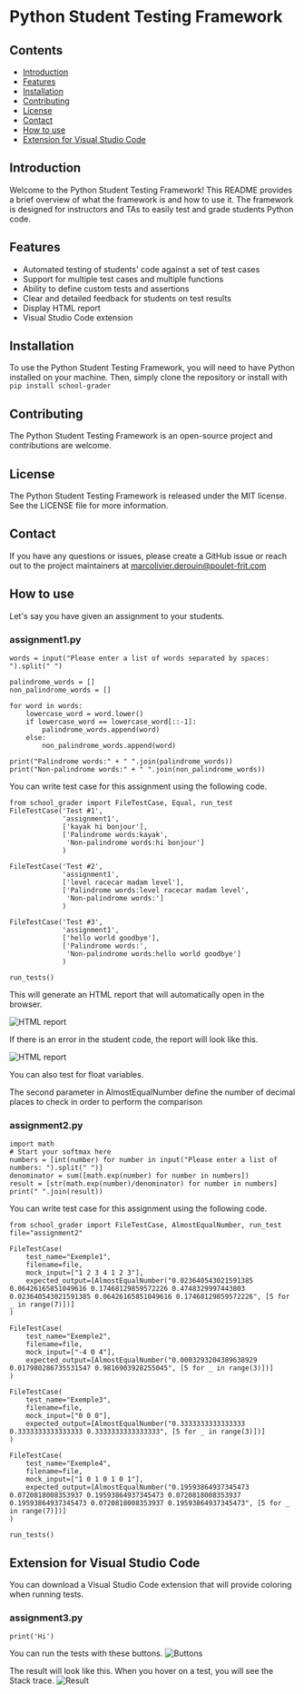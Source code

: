 # Python Student Testing Framework

## Contents

- [Introduction](#introduction)
- [Features](#features)
- [Installation](#installation)
- [Contributing](#contributing)
- [License](#license)
- [Contact](#contact)
- [How to use](#how-to-use)
- [Extension for Visual Studio Code](#extension-for-visual-studio-code)

## Introduction

Welcome to the Python Student Testing Framework! This README provides a brief overview of what the framework is and how to use it. The framework is designed for instructors and TAs to easily test and grade students Python code.

## Features

- Automated testing of students' code against a set of test cases
- Support for multiple test cases and multiple functions
- Ability to define custom tests and assertions
- Clear and detailed feedback for students on test results
- Display HTML report
- Visual Studio Code extension

## Installation

To use the Python Student Testing Framework, you will need to have Python installed on your machine. Then, simply clone the repository or install with `pip install school-grader`


## Contributing

The Python Student Testing Framework is an open-source project and contributions are welcome. 

## License

The Python Student Testing Framework is released under the MIT license. See the LICENSE file for more information.

## Contact

If you have any questions or issues, please create a GitHub issue or reach out to the project maintainers at marcolivier.derouin@poulet-frit.com


## How to use
Let's say you have given an assignment to your students.

### assignment1.py
```
words = input("Please enter a list of words separated by spaces: ").split(" ")

palindrome_words = []
non_palindrome_words = []

for word in words:
    lowercase_word = word.lower()
    if lowercase_word == lowercase_word[::-1]:
        palindrome_words.append(word)
    else:
        non_palindrome_words.append(word)

print("Palindrome words:" + " ".join(palindrome_words))
print("Non-palindrome words:" + " ".join(non_palindrome_words))
```
You can write test case for this assignment using the following code.
```
from school_grader import FileTestCase, Equal, run_test
FileTestCase('Test #1',
             'assignment1',
             ['kayak hi bonjour'],
             ['Palindrome words:kayak',
              'Non-palindrome words:hi bonjour']
             )

FileTestCase('Test #2',
             'assignment1',
             ['level racecar madam level'],
             ['Palindrome words:level racecar madam level',
              'Non-palindrome words:']
             )

FileTestCase('Test #3',
             'assignment1',
             ['hello world goodbye'],
             ['Palindrome words:',
              'Non-palindrome words:hello world goodbye']
             )

run_tests()
```

This will generate an HTML report that will automatically open in the browser.

![HTML report](https://github.com/school-grader/school-grader/blob/main/assets/html_report1.PNG?raw=true)

If there is an error in the student code, the report will look like this.

![HTML report](https://github.com/school-grader/school-grader/blob/main/assets/html_report2.PNG?raw=true)

You can also test for float variables.

The second parameter in AlmostEqualNumber define the number of decimal places to check in order to perform the comparison
### assignment2.py
```
import math
# Start your softmax here
numbers = [int(number) for number in input("Please enter a list of numbers: ").split(" ")]
denominator = sum([math.exp(number) for number in numbers])
result = [str(math.exp(number)/denominator) for number in numbers]
print(" ".join(result))
```
You can write test case for this assignment using the following code.
```
from school_grader import FileTestCase, AlmostEqualNumber, run_test
file="assignment2"

FileTestCase(
    test_name="Exemple1", 
    filename=file, 
    mock_input=["1 2 3 4 1 2 3"], 
    expected_output=[AlmostEqualNumber("0.023640543021591385 0.06426165851049616 0.17468129859572226 0.4748329997443803 0.023640543021591385 0.06426165851049616 0.17468129859572226", [5 for _ in range(7)])]
)

FileTestCase(
    test_name="Exemple2", 
    filename=file, 
    mock_input=["-4 0 4"], 
    expected_output=[AlmostEqualNumber("0.0003293204389638929 0.017980286735531547 0.9816903928255045", [5 for _ in range(3)])]
)

FileTestCase(
    test_name="Exemple3", 
    filename=file, 
    mock_input=["0 0 0"], 
    expected_output=[AlmostEqualNumber("0.3333333333333333 0.3333333333333333 0.3333333333333333", [5 for _ in range(3)])]
)

FileTestCase(
    test_name="Exemple4", 
    filename=file, 
    mock_input=["1 0 1 0 1 0 1"], 
    expected_output=[AlmostEqualNumber("0.19593864937345473 0.0720818008353937 0.19593864937345473 0.0720818008353937 0.19593864937345473 0.0720818008353937 0.19593864937345473", [5 for _ in range(7)])]
)

run_tests()
```
## Extension for Visual Studio Code

You can download a Visual Studio Code extension that will provide coloring when running tests.
### assignment3.py
```
print('Hi')
```
You can run the tests with these buttons.
![Buttons](https://github.com/school-grader/school-grader/blob/main/assets/extension2.PNG?raw=true)


The result will look like this. When you hover on a test, you will see the Stack trace.
![Result](https://github.com/school-grader/school-grader/blob/main/assets/extension1.PNG?raw=true)
